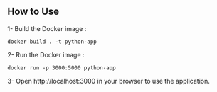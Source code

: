 
## How to Use 

1- Build the Docker image : 
```docker
docker build . -t python-app
```

2- Run the Docker image : 
```docker 
docker run -p 3000:5000 python-app
```

3- Open http://localhost:3000 in your browser to use the application.